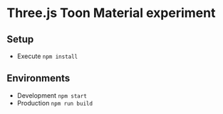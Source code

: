 # Three.js Toon Material experiment
## Setup

* Execute `npm install`

## Environments

* Development `npm start`
* Production `npm run build`
